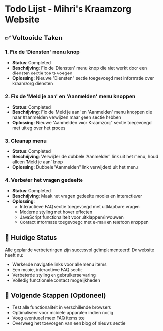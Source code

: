 # Todo Lijst - Mihri's Kraamzorg Website

## ✅ Voltooide Taken

### 1. Fix de 'Diensten' menu knop
- **Status**: Completed
- **Beschrijving**: Fix de 'Diensten' menu knop die niet werkt door een diensten sectie toe te voegen
- **Oplossing**: Nieuwe "Diensten" sectie toegevoegd met informatie over kraamzorg diensten

### 2. Fix de 'Meld je aan' en 'Aanmelden' menu knoppen
- **Status**: Completed
- **Beschrijving**: Fix de 'Meld je aan' en 'Aanmelden' menu knoppen die naar #aanmelden verwijzen maar geen sectie hebben
- **Oplossing**: Nieuwe "Aanmelden voor Kraamzorg" sectie toegevoegd met uitleg over het proces

### 3. Cleanup menu
- **Status**: Completed
- **Beschrijving**: Verwijder de dubbele 'Aanmelden' link uit het menu, houd alleen 'Meld je aan' knop
- **Oplossing**: Dubbele "Aanmelden" link verwijderd uit het menu

### 4. Verbeter het vragen gedeelte
- **Status**: Completed
- **Beschrijving**: Maak het vragen gedeelte mooier en interactiever
- **Oplossing**: 
  - Interactieve FAQ sectie toegevoegd met uitklapbare vragen
  - Moderne styling met hover effecten
  - JavaScript functionaliteit voor uitklappen/invouwen
  - Contact informatie toegevoegd met e-mail en telefoon knoppen

## 🎯 Huidige Status
Alle geplande verbeteringen zijn succesvol geïmplementeerd! De website heeft nu:
- Werkende navigatie links voor alle menu items
- Een mooie, interactieve FAQ sectie
- Verbeterde styling en gebruikerservaring
- Volledig functionele contact mogelijkheden

## 🚀 Volgende Stappen (Optioneel)
- Test alle functionaliteit in verschillende browsers
- Optimaliseer voor mobiele apparaten indien nodig
- Voeg eventueel meer FAQ items toe
- Overweeg het toevoegen van een blog of nieuws sectie
